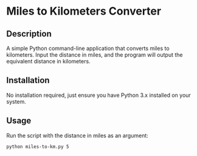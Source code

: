 # Miles to Kilometers Converter

## Description
A simple Python command-line application that converts miles to kilometers. Input the distance in miles, and the program will output the equivalent distance in kilometers.

## Installation
No installation required, just ensure you have Python 3.x installed on your system.

## Usage
Run the script with the distance in miles as an argument:
```bash
python miles-to-km.py 5

